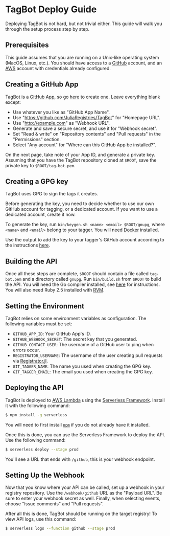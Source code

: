 # TagBot Deploy Guide

Deploying TagBot is not hard, but not trivial either.
This guide will walk you through the setup process step by step.

## Prerequisites

This guide assumes that you are running on a Unix-like operating system (MacOS, Linux, etc.).
You should have access to a [GitHub](https://github.com) account, and an [AWS](https://aws.amazon.com) account with credentials already configured.

## Creating a GitHub App

TagBot is a [GitHub App](https://developer.github.com/apps), so go [here](https://github.com/settings/apps/new) to create one.
Leave everything blank except:

- Use whatever you like as "GitHub App Name".
- Use "https://github.com/JuliaRegistries/TagBot" for "Homepage URL".
- Use "http://example.com" as "Webhook URL".
- Generate and save a secure secret, and use it for "Webhook secret".
- Set "Read & write" on "Repository contents" and "Pull requests" in the "Permissions" section.
- Select "Any account" for "Where can this GitHub App be installed?".

On the next page, take note of your App ID, and generate a private key.
Assuming that you have the TagBot repository cloned at `$ROOT`, save the private key to `$ROOT/tag-bot.pem`.

## Creating a GPG key

TagBot uses GPG to sign the tags it creates.

Before generating the key, you need to decide whether to use our own GitHub account for tagging, or a dedicated account.
If you want to use a dedicated account, create it now.

To generate the key, run `bin/keygen.sh <name> <email> $ROOT/gnupg`, where `<name>` and `<email>` belong to your tagger.
You will need [Docker](https://docker.com) installed.

Use the output to add the key to your tagger's GitHub account according to the instructions [here](https://help.github.com/en/articles/adding-a-new-gpg-key-to-your-github-account).

## Building the API

Once all these steps are complete, `$ROOT` should contain a file called `tag-bot.pem` and a directory called `gnupg`.
Run `bin/build.sh` from `$ROOT` to build the API.
You will need the Go compiler installed, see [here](https://golang.org/doc/install) for instructions.
You will also need Ruby 2.5 installed with [RVM](http://rvm.io).

## Setting the Environment

TagBot relies on some environment variables as configuration.
The following variables must be set:

- `GITHUB_APP_ID`: Your GitHub App's ID.
- `GITHUB_WEBHOOK_SECRET`: The secret key that you generated.
- `GITHUB_CONTACT_USER`: The username of a GitHub user to ping when errors occur.
- `REGISTRATOR_USERNAME`: The username of the user creating pull requests via [Registrator.jl](https://github.com/JuliaRegistries/Registrator.jl).
- `GIT_TAGGER_NAME`: The name you used when creating the GPG key.
- `GIT_TAGGER_EMAIL`: The email you used when creating the GPG key.

## Deploying the API

TagBot is deployed to [AWS Lambda](https://aws.amazon.com/lambda/) using the [Serverless Framework](https://serverless.com).
Install it with the following command:

```sh
$ npm install -g serverless
```

You will need to first install [`npm`](https://npmjs.com/get-npm) if you do not already have it installed.

Once this is done, you can use the Serverless Framework to deploy the API.
Use the following command:

```sh
$ serverless deploy --stage prod
```

You'll see a URL that ends with `/github`, this is your webhook endpoint.

## Setting Up the Webhook

Now that you know where your API can be called, set up a webhook in your registry repository.
Use the `/webhook/github` URL as the "Payload URL".
Be sure to enter your webhook secret as well.
Finally, when selecting events, choose "Issue comments" and "Pull requests".

After all this is done, TagBot should be running on the target registry!
To view API logs, use this command:

```sh
$ serverless logs --function github --stage prod
```
